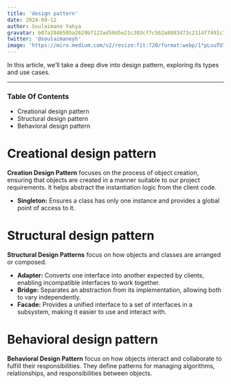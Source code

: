 ```yaml
---
title: 'design pattern'
date: 2024-09-12
author: Soulaimane Yahya
gravatar: b07a2846505a2629b7123ad50d5e21c303cf7c562a8893473c2114f7491c7796
twitter: '@soulaimaneyh'
image: 'https://miro.medium.com/v2/resize:fit:720/format:webp/1*pLuuTU7pu1cbzin1Mov3bg.jpeg'
---
```


In this article, we’ll take a deep dive into design pattern, exploring its types and use cases.

---

### Table Of Contents

- Creational design pattern
- Structural design pattern
- Behavioral design pattern

# Creational design pattern

**Creation Design Pattern** focuses on the process of object creation, ensuring that objects are created in a manner suitable to our project requirements. It helps abstract the instantiation logic from the client code.

- **Singleton:** Ensures a class has only one instance and provides a global point of access to it.

# Structural design pattern

**Structural Design Patterns** focus on how objects and classes are arranged or composed.

- **Adapter:** Converts one interface into another expected by clients, enabling incompatible interfaces to work together.
- **Bridge:** Separates an abstraction from its implementation, allowing both to vary independently.
- **Facade:** Provides a unified interface to a set of interfaces in a subsystem, making it easier to use and interact with.

# Behavioral design pattern

**Behavioral Design Pattern** focus on how objects interact and collaborate to fulfill their responsibilities. They define patterns for managing algorithms, relationships, and responsibilities between objects.

